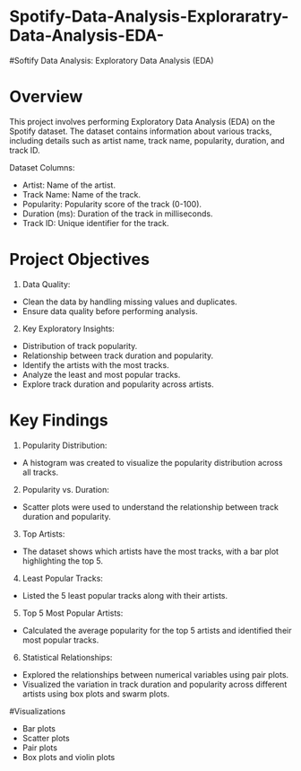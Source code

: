 # Spotify-Data-Analysis-Exploraratry-Data-Analysis-EDA-
#Softify Data Analysis: Exploratory Data Analysis (EDA)
# Overview

This project involves performing Exploratory Data Analysis (EDA) on the Spotify dataset. The dataset contains information about various tracks, including details such as artist name, track name, popularity, duration, and track ID.

Dataset Columns:

* Artist: Name of the artist.
* Track Name: Name of the track.
* Popularity: Popularity score of the track (0-100).
* Duration (ms): Duration of the track in milliseconds.
* Track ID: Unique identifier for the track.
  
# Project Objectives
1. Data Quality:
   
* Clean the data by handling missing values and duplicates.
* Ensure data quality before performing analysis.
2. Key Exploratory Insights:
* Distribution of track popularity.
* Relationship between track duration and popularity.
* Identify the artists with the most tracks.
* Analyze the least and most popular tracks.
* Explore track duration and popularity across artists.
# Key Findings
1. Popularity Distribution:

* A histogram was created to visualize the popularity distribution across all tracks.
  
2. Popularity vs. Duration:

* Scatter plots were used to understand the relationship between track duration and popularity.
3. Top Artists:

* The dataset shows which artists have the most tracks, with a bar plot highlighting the top 5.
4. Least Popular Tracks:

* Listed the 5 least popular tracks along with their artists.
5. Top 5 Most Popular Artists:

* Calculated the average popularity for the top 5 artists and identified their most popular tracks.
6. Statistical Relationships:

* Explored the relationships between numerical variables using pair plots.
* Visualized the variation in track duration and popularity across different artists using box plots and swarm plots.

#Visualizations
* Bar plots
* Scatter plots
* Pair plots
* Box plots and violin plots
